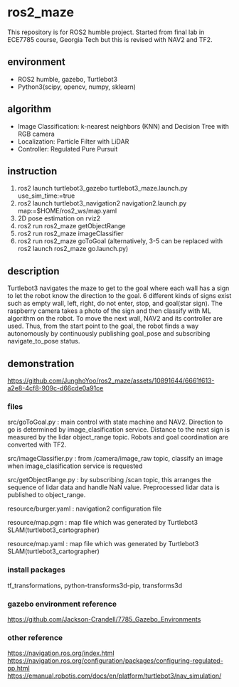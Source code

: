 # ros2_maze
This repository is for ROS2 humble project. 
Started from final lab in ECE7785 course, Georgia Tech but this is revised with NAV2 and TF2.

## environment
- ROS2 humble, gazebo, Turtlebot3
- Python3(scipy, opencv, numpy, sklearn)

## algorithm
- Image Classification: k-nearest neighbors (KNN) and Decision Tree with RGB camera
- Localization: Particle Filter with LiDAR
- Controller: Regulated Pure Pursuit

## instruction
1. ros2 launch turtlebot3_gazebo turtlebot3_maze.launch.py use_sim_time:=true
2. ros2 launch turtlebot3_navigation2 navigation2.launch.py map:=$HOME/ros2_ws/map.yaml
3. 2D pose estimation on rviz2
3. ros2 run ros2_maze getObjectRange
4. ros2 run ros2_maze imageClassifier
5. ros2 run ros2_maze goToGoal
(alternatively, 3-5 can be replaced with ros2 launch ros2_maze go.launch.py)

## description
Turtlebot3 navigates the maze to get to the goal where each wall has a sign to let the robot know the direction to the goal.
6 different kinds of signs exist such as empty wall, left, right, do not enter, stop, and goal(star sign). The raspberry camera takes a photo of the sign and then classify with ML algorithm on the robot. To move the next wall, NAV2 and its controller are used. Thus, from the start point to the goal, the robot finds a way autonomously by continuously publishing goal_pose and subscribing navigate_to_pose status.


## demonstration
https://github.com/JunghoYoo/ros2_maze/assets/10891644/6661f613-a2e8-4cf8-909c-d66cde0a91ce


### files
src/goToGoal.py : main control with state machine and NAV2.
Direction to go is determined by image_clasification service. Distance to the next sign is measured by the lidar object_range topic.
Robots and goal coordination are converted with TF2. 

src/imageClassifier.py : from /camera/image_raw topic, classify an image when image_clasification service is requested

src/getObjectRange.py : by subscribing /scan topic, this arranges the sequence of lidar data and handle NaN value. Preprocessed lidar data is published to object_range.

resource/burger.yaml : navigation2 configuration file

resource/map.pgm : map file which was generated by Turtlebot3 SLAM(turtlebot3_cartographer)

resource/map.yaml : map file which was generated by Turtlebot3 SLAM(turtlebot3_cartographer)

### install packages
tf_transformations, python-transforms3d-pip, transforms3d

### gazebo environment reference
https://github.com/Jackson-Crandell/7785_Gazebo_Environments

### other reference
https://navigation.ros.org/index.html
https://navigation.ros.org/configuration/packages/configuring-regulated-pp.html
https://emanual.robotis.com/docs/en/platform/turtlebot3/nav_simulation/
